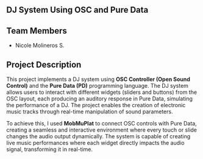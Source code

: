 ## DJ System Using OSC and Pure Data

## Team Members
- Nicole Molineros S.

## Project Description
This project implements a DJ system using **OSC Controller (Open Sound Control)** and the **Pure Data (PD)** programming language. The DJ system allows users to interact with different widgets (sliders and buttons) from the OSC layout, each producing an auditory response in Pure Data, simulating the performance of a DJ. The project enables the creation of electronic music tracks through real-time manipulation of sound parameters.

To achieve this, I used **MobMuPlat** to connect OSC controls with Pure Data, creating a seamless and interactive environment where every touch or slide changes the audio output dynamically. The system is capable of creating live music performances where each widget directly impacts the audio signal, transforming it in real-time.

